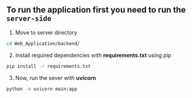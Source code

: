## To run the application first you need to run the `server-side`
1. Move to server directory
```bash
cd Web_Application/backend/
```
2. Install required dependencies with **requirements.txt** using pip
```bash
pip install -r requirements.txt
```
3. Now, run the sever with **uvicorn**
```bash
python -m uvicorn main:app
```